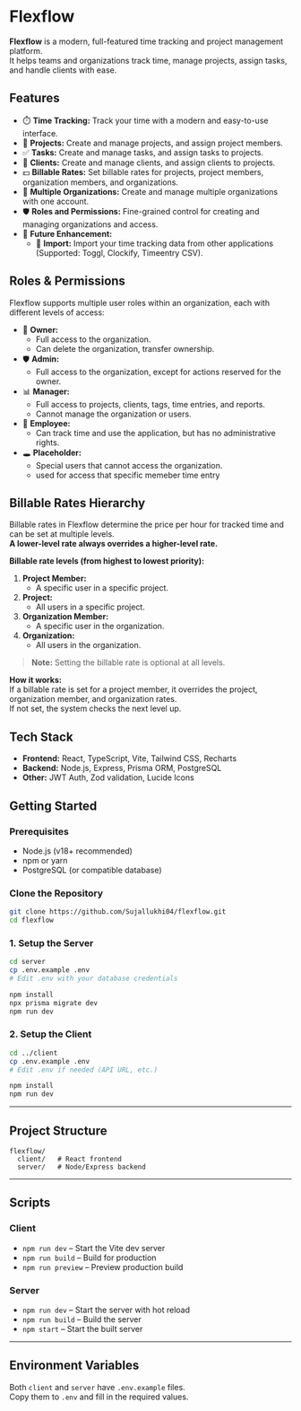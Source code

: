 # Flexflow

**Flexflow** is a modern, full-featured time tracking and project management platform.  
It helps teams and organizations track time, manage projects, assign tasks, and handle clients with ease.

## Features

- ⏱️ **Time Tracking:** Track your time with a modern and easy-to-use interface.
- 📁 **Projects:** Create and manage projects, and assign project members.
- ✅ **Tasks:** Create and manage tasks, and assign tasks to projects.
- 👥 **Clients:** Create and manage clients, and assign clients to projects.
- 💵 **Billable Rates:** Set billable rates for projects, project members, organization members, and organizations.
- 🏢 **Multiple Organizations:** Create and manage multiple organizations with one account.
- 🛡️ **Roles and Permissions:** Fine-grained control for creating and managing organizations and access.
- 🚀 **Future Enhancement:**
  - 🔄 **Import:** Import your time tracking data from other applications (Supported: Toggl, Clockify, Timeentry CSV).


## Roles & Permissions

Flexflow supports multiple user roles within an organization, each with different levels of access:

- 👑 **Owner:**  
  - Full access to the organization.
  - Can delete the organization, transfer ownership.
- 🛡️ **Admin:**  
  - Full access to the organization, except for actions reserved for the owner.
- 📊 **Manager:**  
  - Full access to projects, clients, tags, time entries, and reports.
  - Cannot manage the organization or users.
- 👤 **Employee:**  
  - Can track time and use the application, but has no administrative rights.
- 🕳️ **Placeholder:**  
  - Special users that cannot access the organization.
  - used for access that specific memeber time entry 


## Billable Rates Hierarchy

Billable rates in Flexflow determine the price per hour for tracked time and can be set at multiple levels.  
**A lower-level rate always overrides a higher-level rate.**

**Billable rate levels (from highest to lowest priority):**

1. **Project Member:**  
   - A specific user in a specific project.
2. **Project:**  
   - All users in a specific project.
3. **Organization Member:**  
   - A specific user in the organization.
4. **Organization:**  
   - All users in the organization.

> **Note:** Setting the billable rate is optional at all levels.

**How it works:**  
If a billable rate is set for a project member, it overrides the project, organization member, and organization rates.  
If not set, the system checks the next level up.


## Tech Stack

- **Frontend:** React, TypeScript, Vite, Tailwind CSS, Recharts
- **Backend:** Node.js, Express, Prisma ORM, PostgreSQL
- **Other:** JWT Auth, Zod validation, Lucide Icons


## Getting Started

### Prerequisites

- Node.js (v18+ recommended)
- npm or yarn
- PostgreSQL (or compatible database)

### Clone the Repository

```sh
git clone https://github.com/Sujallukhi04/flexflow.git
cd flexflow
```

### 1. Setup the Server

```sh
cd server
cp .env.example .env
# Edit .env with your database credentials

npm install
npx prisma migrate dev
npm run dev
```

### 2. Setup the Client

```sh
cd ../client
cp .env.example .env
# Edit .env if needed (API URL, etc.)

npm install
npm run dev
```

---

## Project Structure

```
flexflow/
  client/   # React frontend
  server/   # Node/Express backend
```

---

## Scripts

### Client

- `npm run dev` – Start the Vite dev server
- `npm run build` – Build for production
- `npm run preview` – Preview production build

### Server

- `npm run dev` – Start the server with hot reload
- `npm run build` – Build the server
- `npm start` – Start the built server

---

## Environment Variables

Both `client` and `server` have `.env.example` files.  
Copy them to `.env` and fill in the required values.


